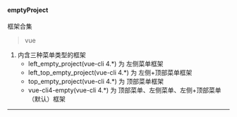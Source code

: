 #### emptyProject
框架合集

> vue
1. 内含三种菜单类型的框架
   * left_empty_project(vue-cli 4.*) 为 左侧菜单框架
   * left_top_empty_project(vue-cli 4.*) 为 左侧+顶部菜单框架
   * top_empty_project(vue-cli 4.*) 为 顶部菜单框架
   * vue-cli4-empty(vue-cli 4.*) 为 顶部菜单、左侧菜单、左侧+顶部菜单（默认）框架
---